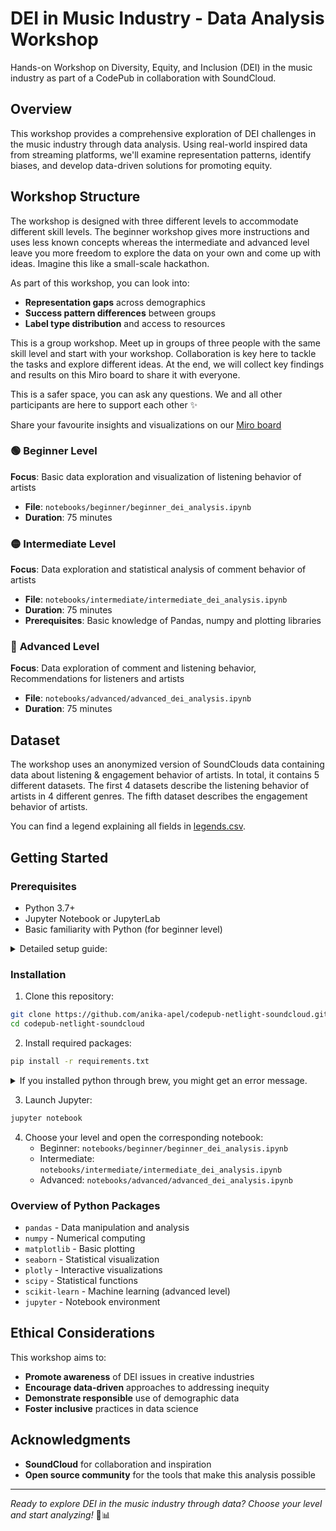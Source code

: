 # DEI in Music Industry - Data Analysis Workshop

Hands-on Workshop on Diversity, Equity, and Inclusion (DEI) in the music industry as part of a CodePub in collaboration with SoundCloud.

## Overview

This workshop provides a comprehensive exploration of DEI challenges in the music industry through data analysis. 
Using real-world inspired data from streaming platforms, we'll examine representation patterns, identify biases, and develop data-driven solutions for promoting equity.

## Workshop Structure

The workshop is designed with three different levels to accommodate different skill levels. 
The beginner workshop gives more instructions and uses less known concepts whereas the intermediate and advanced level leave you more freedom to explore the data on your own and come up with ideas.
Imagine this like a small-scale hackathon. 

As part of this workshop, you can look into:
- **Representation gaps** across demographics
- **Success pattern differences** between groups
- **Label type distribution** and access to resources

This is a group workshop. Meet up in groups of three people with the same skill level and start with your workshop. Collaboration is key here to tackle the tasks and explore different ideas. 
At the end, we will collect key findings and results on this Miro board to share it with everyone. 

This is a safer space, you can ask any questions. We and all other participants are here to support each other ✨

Share your favourite insights and visualizations on our [Miro board](https://miro.com/app/board/uXjVJ3fss2E=/?share_link_id=630777636207)

### 🟢 **Beginner Level** 
**Focus**: Basic data exploration and visualization of listening behavior of artists
- **File**: `notebooks/beginner/beginner_dei_analysis.ipynb`
- **Duration**: 75 minutes

### 🟡 **Intermediate Level**
**Focus**: Data exploration and statistical analysis of comment behavior of artists
- **File**: `notebooks/intermediate/intermediate_dei_analysis.ipynb`
- **Duration**: 75 minutes
- **Prerequisites**: Basic knowledge of Pandas, numpy and plotting libraries

### 🔴 **Advanced Level**
**Focus**: Data exploration of comment and listening behavior, Recommendations for listeners and artists
- **File**: `notebooks/advanced/advanced_dei_analysis.ipynb`
- **Duration**: 75 minutes

## Dataset

The workshop uses an anonymized version of SoundClouds data containing data about listening & engagement behavior of artists. 
In total, it contains 5 different datasets.
The first 4 datasets describe the listening behavior of artists in 4 different genres.
The fifth dataset describes the engagement behavior of artists.

You can find a legend explaining all fields in [legends.csv](data/legend.csv).

## Getting Started

### Prerequisites

- Python 3.7+
- Jupyter Notebook or JupyterLab
- Basic familiarity with Python (for beginner level)

<details>
  <summary>Detailed setup guide:</summary>

1. Install Python 3.7+ and Jupyter Notebook
  - [See official python installer](https://www.python.org/downloads/)
  - Use a package manager: 
    - MacOS: `brew install python`
    - Linux: use your distribution's package manager (e.g. `apt` for Ubuntu/Debian) -`sudo apt update && sudo apt install python3 python3-pip`
    - Windows: Use Chocolately or Scoop - `choco install python` or `scoop install python`
2. Confirm installation worked as expected: `python --version` or `python3 --version`
</details>


### Installation

1. Clone this repository:
```bash
git clone https://github.com/anika-apel/codepub-netlight-soundcloud.git
cd codepub-netlight-soundcloud
```

2. Install required packages:
```bash
pip install -r requirements.txt
```
<details>
  <summary>If you installed python through brew, you might get an error message.</summary>

If you get the error message `error: externally-managed-environment`, you can take these steps:
  ```bash
  python3 -m venv codepubenv
  source codepubenv/bin/activate
  python3 -m pip install -r requirements.txt
  python3 -m ipykernel install --user --name=codepubenv --display-name="codepub environment"
  jupyter notebook
  ```
Once you've opened a particular notebook, e.g. `beginner_dei_analysis.ipynb` in your browser, make sure to select the right kernel:
Go to Kernel > Change kernel and select "codepub environment". This links the notebook to your environment's isolated dependencies.
</details>

3. Launch Jupyter:
```bash
jupyter notebook
```

4. Choose your level and open the corresponding notebook:
   - Beginner: `notebooks/beginner/beginner_dei_analysis.ipynb`
   - Intermediate: `notebooks/intermediate/intermediate_dei_analysis.ipynb`
   - Advanced: `notebooks/advanced/advanced_dei_analysis.ipynb`

### Overview of Python Packages

- `pandas` - Data manipulation and analysis
- `numpy` - Numerical computing
- `matplotlib` - Basic plotting
- `seaborn` - Statistical visualization
- `plotly` - Interactive visualizations
- `scipy` - Statistical functions
- `scikit-learn` - Machine learning (advanced level)
- `jupyter` - Notebook environment


## Ethical Considerations

This workshop aims to:
- **Promote awareness** of DEI issues in creative industries
- **Encourage data-driven** approaches to addressing inequity
- **Demonstrate responsible** use of demographic data
- **Foster inclusive** practices in data science

## Acknowledgments

- **SoundCloud** for collaboration and inspiration
- **Open source community** for the tools that make this analysis possible

---

*Ready to explore DEI in the music industry through data? Choose your level and start analyzing!* 🎵📊
